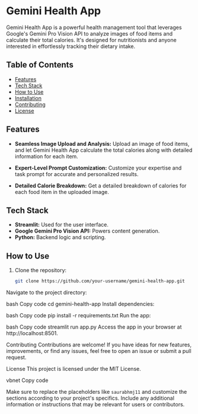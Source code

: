 # Gemini Health App

Gemini Health App is a powerful health management tool that leverages Google's Gemini Pro Vision API to analyze images of food items and calculate their total calories. It's designed for nutritionists and anyone interested in effortlessly tracking their dietary intake.

## Table of Contents

- [Features](#features)
- [Tech Stack](#tech-stack)
- [How to Use](#how-to-use)
- [Installation](#installation)
- [Contributing](#contributing)
- [License](#license)

## Features

- **Seamless Image Upload and Analysis:** Upload an image of food items, and let Gemini Health App calculate the total calories along with detailed information for each item.

- **Expert-Level Prompt Customization:** Customize your expertise and task prompt for accurate and personalized results.

- **Detailed Calorie Breakdown:** Get a detailed breakdown of calories for each food item in the uploaded image.

## Tech Stack

- **Streamlit:** Used for the user interface.
- **Google Gemini Pro Vision API:** Powers content generation.
- **Python:** Backend logic and scripting.

## How to Use

1. Clone the repository:

   ```bash
   git clone https://github.com/your-username/gemini-health-app.git
Navigate to the project directory:

bash
Copy code
cd gemini-health-app
Install dependencies:

bash
Copy code
pip install -r requirements.txt
Run the app:

bash
Copy code
streamlit run app.py
Access the app in your browser at http://localhost:8501.

Contributing
Contributions are welcome! If you have ideas for new features, improvements, or find any issues, feel free to open an issue or submit a pull request.

License
This project is licensed under the MIT License.

vbnet
Copy code

Make sure to replace the placeholders like `saurabhmj11` and customize the sections according to your project's specifics. Include any additional information or instructions that may be relevant for users or contributors.






